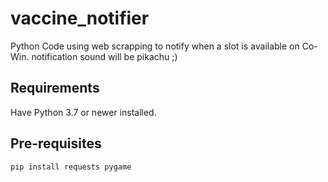 # vaccine_notifier
Python Code using web scrapping to notify when a slot is available on Co-Win.
notification sound will be pikachu ;)

## Requirements
Have Python 3.7 or newer installed.

## Pre-requisites
```
pip install requests pygame
``` 
